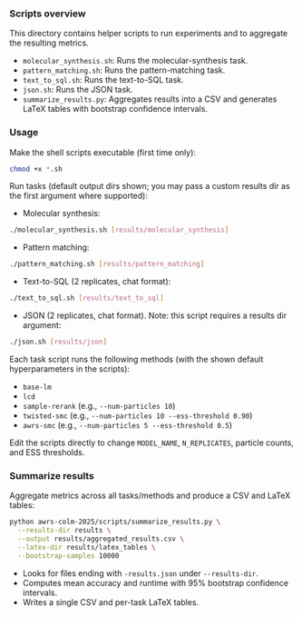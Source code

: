 ### Scripts overview

This directory contains helper scripts to run experiments and to aggregate the resulting metrics.

- `molecular_synthesis.sh`: Runs the molecular-synthesis task.
- `pattern_matching.sh`: Runs the pattern-matching task.
- `text_to_sql.sh`: Runs the text-to-SQL task.
- `json.sh`: Runs the JSON task.
- `summarize_results.py`: Aggregates results into a CSV and generates LaTeX tables with bootstrap confidence intervals.


### Usage

Make the shell scripts executable (first time only):

```bash
chmod +x *.sh
```

Run tasks (default output dirs shown; you may pass a custom results dir as the first argument where supported):

- Molecular synthesis:

```bash
./molecular_synthesis.sh [results/molecular_synthesis]
```

- Pattern matching:

```bash
./pattern_matching.sh [results/pattern_matching]
```

- Text-to-SQL (2 replicates, chat format):

```bash
./text_to_sql.sh [results/text_to_sql]
```

- JSON (2 replicates, chat format). Note: this script requires a results dir argument:

```bash
./json.sh [results/json]
```

Each task script runs the following methods (with the shown default hyperparameters in the scripts):

- `base-lm`
- `lcd`
- `sample-rerank` (e.g., `--num-particles 10`)
- `twisted-smc` (e.g., `--num-particles 10 --ess-threshold 0.90`)
- `awrs-smc` (e.g., `--num-particles 5 --ess-threshold 0.5`)

Edit the scripts directly to change `MODEL_NAME`, `N_REPLICATES`, particle counts, and ESS thresholds.

### Summarize results

Aggregate metrics across all tasks/methods and produce a CSV and LaTeX tables:

```bash
python awrs-colm-2025/scripts/summarize_results.py \
  --results-dir results \
  --output results/aggregated_results.csv \
  --latex-dir results/latex_tables \
  --bootstrap-samples 10000
```

- Looks for files ending with `-results.json` under `--results-dir`.
- Computes mean accuracy and runtime with 95% bootstrap confidence intervals.
- Writes a single CSV and per-task LaTeX tables.
